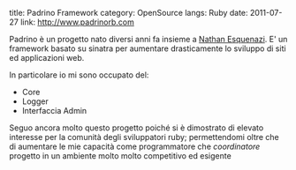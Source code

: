 title: Padrino Framework
category: OpenSource
langs: Ruby
date: 2011-07-27
link: http://www.padrinorb.com

Padrino è un progetto nato diversi anni fa insieme a [Nathan Esquenazi](https://github.com/nesquena).
E' un framework basato su sinatra per aumentare drasticamente lo sviluppo di siti ed applicazioni web.

In particolare io mi sono occupato del:

* Core
* Logger
* Interfaccia Admin

Seguo ancora molto questo progetto poiché si è dimostrato di elevato interesse per la comunità degli sviluppatori
ruby; permettendomi oltre che di aumentare le mie capacità come programmatore che _coordinatore_ progetto
in un ambiente molto molto competitivo ed esigente
